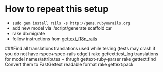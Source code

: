 How to repeat this setup
========================
 - `sudo gem install rails -s http://gems.rubyonrails.org`
 - add new model via ./script/generate scaffold car
 - rake db:migrate
 - follow instructions from [gettext_i18n_rails](http://github.com/grosser/gettext_i18n_rails)

###Find all translations
translations used while testing (tests may crash if you do not have rspec+rspec-rails edge!)
    rake gettext:test_log
translations for model names/attributes + thrugh gettext-ruby-parser
    rake gettext:find
Convert them to FastGettext readable format
    rake gettext:pack

